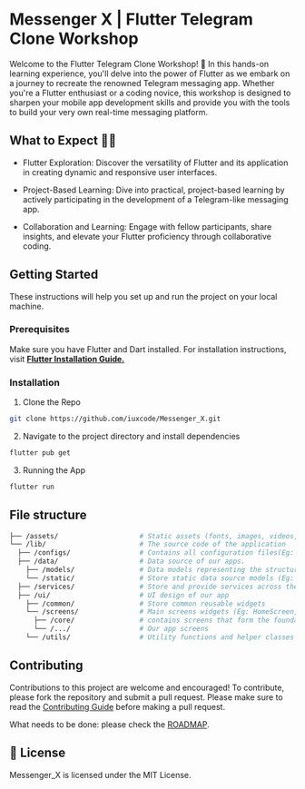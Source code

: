 # Messenger X | Flutter Telegram Clone Workshop

Welcome to the Flutter Telegram Clone Workshop! 🚀 In this hands-on learning experience, you'll delve into the power of Flutter as we embark on a journey to recreate the renowned Telegram messaging app. Whether you're a Flutter enthusiast or a coding novice, this workshop is designed to sharpen your mobile app development skills and provide you with the tools to build your very own real-time messaging platform.

## What to Expect 🚀✨

* Flutter Exploration: Discover the versatility of Flutter and its application in creating dynamic and responsive user interfaces.

* Project-Based Learning: Dive into practical, project-based learning by actively participating in the development of a Telegram-like messaging app.

* Collaboration and Learning: Engage with fellow participants, share insights, and elevate your Flutter proficiency through collaborative coding.

## Getting Started

These instructions will help you set up and run the project on your local machine.

### Prerequisites

Make sure you have Flutter and Dart installed. For installation instructions, visit [**Flutter Installation Guide.**](https://docs.flutter.dev/get-started/install)

### Installation

1. Clone the Repo

```bash
git clone https://github.com/iuxcode/Messenger_X.git
```

2. Navigate to the project directory and install dependencies

```bash
flutter pub get
```

3. Running the App

```bash
flutter run
```

## File structure

```bash
├── /assets/                    # Static assets (fonts, images, videos, vectors, etc..)
└── /lib/                       # The source code of the application
  ├── /configs/                 # Contains all configuration files(Eg: http.dart will store http configuration constants)
  ├── /data/                    # Data source of our apps.
    ├── /models/                # Data models representing the structure of your third parties data. (Eg: User from API)
    └── /static/                # Store static data source models (Eg: Onboarding page model will be defined in a class OnboardingPage and will provide data through a getAll function)
  ├── /services/                # Store and provide services across the app. (Eg: Tdlib, HTTP, Audio)
  ├── /ui/                      # UI design of our app
    ├── /common/                # Store common reusable widgets
    └── /screens/               # Main screens widgets (Eg: HomeScreen, OnboardingScreen)
      ├── /core/                # contains screens that form the foundation of the application. act as a container for crucial screens that shape the primary user experience or encapsulate critical functionalities.
      └── /.../                 # Our app screens
    └── /utils/                 # Utility functions and helper classes used throughout the project.
```

## Contributing

Contributions to this project are welcome and encouraged! To contribute, please fork the repository and submit a pull request. Please make sure to read the [Contributing Guide](https://github.com/iuxcode/Messenger_X/blob/main/CONTRIBUTING.md) before making a pull request.

What needs to be done: please check the [ROADMAP](https://github.com/iuxcode/Messenger_X/blob/main/ROADMAP.md).

## :page_with_curl: License

Messenger_X is licensed under the MIT License.
